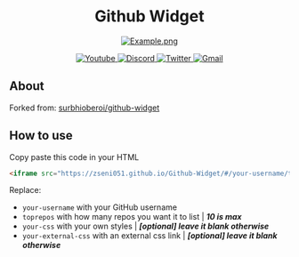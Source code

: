 <div>
  <h1 align="center">Github Widget</h1>
  <p align="center">
    <a href="https://github.com/Zseni051/Github-Widget">
      <img src="https://raw.githubusercontent.com/Zseni051/Github-Widget/main/Example.png" align="center" alt="Example.png">
    </a>
  </p>
  <p align="center">
    <a href="https://www.youtube.com/channel/UCsIaU94p647veKr7sy12wmA" target="_blank">
      <img src="https://img.shields.io/badge/YouTube-FF0000?style=for-the-badge&logo=youtube&logoColor=white" alt="Youtube">
    </a>
    <a href="https://discord.gg/SXng95f" target="_blank">
      <img src="https://img.shields.io/badge/Discord-7289DA?style=for-the-badge&logo=discord&logoColor=white" alt="Discord">
    </a> 
    <a href="https://twitter.com/zseni10" target="_blank">
      <img src="https://img.shields.io/badge/Twitter-55ADEE?style=for-the-badge&logo=Twitter&logoColor=white" alt="Twitter">
    </a> 
    <a href = "mailto:orangejuice005511@gmail.com">
      <img src="https://img.shields.io/badge/-Gmail-%23333?style=for-the-badge&logo=gmail&logoColor=white" alt="Gmail">
    </a>
  </p>
</div>

## About

Forked from: [surbhioberoi/github-widget](https://github.com/surbhioberoi/github-widget)
  
## How to use

Copy paste this code in your HTML
```html
<iframe src="https://zseni051.github.io/Github-Widget/#/your-username/toprepos/your-css/link:your-external-css" width="350" height="500" allowtransparency="true" frameborder="0" sandbox="allow-popups allow-popups-to-escape-sandbox allow-same-origin allow-scripts"></iframe>
```
Replace:
  - `your-username` with your GitHub username
  - `toprepos` with how many repos you want it to list | ***10 is max***
  - `your-css` with your own styles | ***[optional] leave it blank otherwise*** 
  - `your-external-css` with an external css link | ***[optional] leave it blank otherwise***
